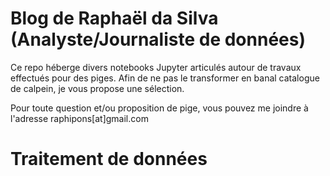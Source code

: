 # Blog de Raphaël da Silva (Analyste/Journaliste de données)

Ce repo héberge divers notebooks Jupyter articulés autour de travaux effectués pour des piges. Afin de ne pas le transformer en banal catalogue de calpein, je vous propose une sélection.

Pour toute question et/ou proposition de pige, vous pouvez me joindre à l'adresse raphipons[at]gmail.com

# Traitement de données
